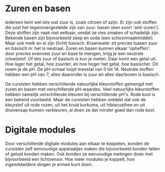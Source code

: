 # Zuren en basen

Iedereen kent wel iets wat zuur is, zoals citroen of azijn. Er zijn ook stoffen die juist het tegenovergestelde zijn van zuur: basen (een soort 'anti-zuren'). Deze stoffen zijn vaak niet eetbaar, omdat ze vies smaken of schadelijk zijn. Bekende basen zijn bijvoorbeeld zeep en soda (een schoonmaakmiddel). Maar ook melk en ei zijn (licht) basisch. Kraanwater zit precies tussen zuur en basisch in: het is neutraal. Zuren en basen kunnen elkaar 'opheffen': door precies evenveel zuur en base te mengen, krijg je een neutrale (vloei)stof. Of iets zuur of basisch is kun je meten. Daar komt een getal uit. Hoe lager het getal, hoe zuurder, en hoe hoger het getal, hoe basischer. Dit noem je de pH. De pH-schaal loopt meestal van 0 tot 14. Neutrale stoffen hebben een pH van 7; alles daaronder is zuur en alles daarboven is basisch.

De cursisten hebben verschillende natuurlijke kleurstoffen gemengd met zuren en basen met verschillende pH-waardes. Veel natuurlijke kleurstoffen hebben namelijk verschillende kleuren bij verschillende pH's. Rode kool is een bekend voorbeeld. Maar de cursisten hebben ontdekt dat ook de kleurstof uit rode rozen, uit het kruid kurkuma, uit hibiscusthee en uit druivensap kunnen verkleuren, al doen ze dat minder goed dan rode kool.

# Digitale modules

Door verschillende digitale modules aan elkaar te koppelen, konden de cursisten zelf eenvoudige apparaatjes maken die bijvoorbeeld konden tellen of geluid konden maken. Ook konden ze eenvoudige metingen doen met bijvoorbeeld een lichtsensor. Hoe meer modules je koppelt, hoe ingewikkeldere dingen je ermee kunt doen.
